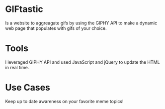 # GIFtastic

Is a website to aggreagate gifs by using the GIPHY API to make a dynamic web page that populates with gifs of your choice.

# Tools

I leveraged GIPHY API and used JavaScript and jQuery to update the HTML in real time.

# Use Cases

Keep up to date awareness on your favorite meme topics! 